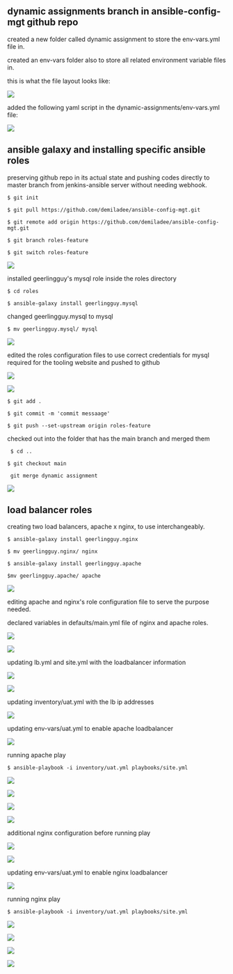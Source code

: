 ## dynamic assignments branch in ansible-config-mgt github repo

created a new folder called dynamic assignment to store the env-vars.yml file in.

created an env-vars folder also to store all related environment variable files in.

this is what the file layout looks like:

![](images/layoutlook1.png)

added the following yaml script in the dynamic-assignments/env-vars.yml file:

![](images/dynamicassgenvvars.png)

## ansible galaxy and installing specific ansible roles

preserving github repo in its actual state and pushing codes directly to master branch from jenkins-ansible server without needing webhook.

`$ git init`

`$ git pull https://github.com/demiladee/ansible-config-mgt.git`

`$ git remote add origin https://github.com/demiladee/ansible-config-mgt.git`

`$ git branch roles-feature`

`$ git switch roles-feature`

![](images/ansibleconfigmgttorolesfeatureswitch1.png)

installed geerlingguy's mysql role inside the roles directory

`$ cd roles`

`$ ansible-galaxy install geerlingguy.mysql`

changed geerlingguy.mysql to mysql

`$ mv geerlingguy.mysql/ mysql`

![](images/rolesgeerlinguy2.png)

edited the roles configuration files to use correct credentials for mysql required for the tooling website and pushed to github

![](images/mysqldefaultsmain.png)

![](images/staticassgndbyml.png)

`$ git add .`

`$ git commit -m 'commit messaage'`

`$ git push --set-upstream origin roles-feature`

checked out into the folder that has the main branch and merged them

` $ cd ..`

`$ git checkout main`

` git merge dynamic assignment`

![](images/readmeedit3.png)

## load balancer roles

creating two load balancers, apache x nginx, to use interchangeably.

`$ ansible-galaxy install geerlingguy.nginx`

`$ mv geerlingguy.nginx/ nginx`

`$ ansible-galaxy install geerlingguy.apache`

`$mv geerlingguy.apache/ apache`

![](images/nginxandapacheroles4.png)

editing apache and nginx's role configuration file to serve the purpose needed.

declared variables in defaults/main.yml file of nginx and apache roles.

![](images/apachedefaultsmain.png)

![](images/nginxdefaultsmain.png)

updating lb.yml and site.yml with the loadbalancer information

![](images/staticassgnlbyml.png)

![](images/playbookssite.png)

updating inventory/uat.yml with the lb ip addresses

![](images/inventoryuatyml.png)

updating env-vars/uat.yml to enable apache loadbalancer

![](images/envvarsapache.png)

running apache play

`$ ansible-playbook -i inventory/uat.yml playbooks/site.yml`

![](images/ansibleplayapache.png)

![](images/ansibleplayapache2.png)

![](images/ansibleplayapache3.png)

![](images/ansibleplayapache4.png)

additional nginx configuration before running play

![](images/nginxtaskmain.png)

![](images/nginxtemplatesconf.png)

updating env-vars/uat.yml to enable nginx loadbalancer

![](images/envvarsnginx.png)

running nginx play

`$ ansible-playbook -i inventory/uat.yml playbooks/site.yml`

![](images/ansibleplaynginx.png)

![](images/ansibleplaynginx2.png)

![](images/ansibleplaynginx3.png)

![](images/ansibleplaynginx4.png)